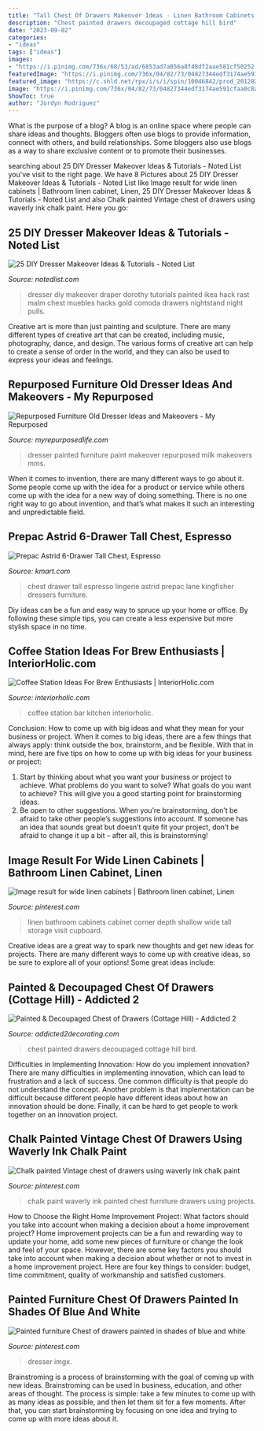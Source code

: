 ```yaml
---
title: "Tall Chest Of Drawers Makeover Ideas - Linen Bathroom Cabinets Cabinet Corner Depth Shallow Wide Tall Storage Visit Cupboard"
description: "Chest painted drawers decoupaged cottage hill bird"
date: "2023-09-02"
categories:
- "ideas"
tags: ["ideas"]
images:
- "https://i.pinimg.com/736x/68/53/ad/6853ad7a056a8f48df2aae581cf50252.jpg"
featuredImage: "https://i.pinimg.com/736x/04/82/73/04827344edf3174ae591cfaa0c8a9dd2.jpg"
featured_image: "https://c.shld.net/rpx/i/s/i/spin/10046842/prod_2012824412??hei=64&amp;wid=64&amp;qlt=50"
image: "https://i.pinimg.com/736x/04/82/73/04827344edf3174ae591cfaa0c8a9dd2.jpg"
ShowToc: true
author: "Jordyn Rodriguez"
---
```



What is the purpose of a blog?
A blog is an online space where people can share ideas and thoughts. Bloggers often use blogs to provide information, connect with others, and build relationships. Some bloggers also use blogs as a way to share exclusive content or to promote their businesses.

	

		
searching about 25 DIY Dresser Makeover Ideas &amp; Tutorials - Noted List you've visit to the right page. We have 8 Pictures about 25 DIY Dresser Makeover Ideas &amp; Tutorials - Noted List like Image result for wide linen cabinets | Bathroom linen cabinet, Linen, 25 DIY Dresser Makeover Ideas &amp; Tutorials - Noted List and also Chalk painted Vintage chest of drawers using waverly ink chalk paint. Here you go:
		
    
## 25 DIY Dresser Makeover Ideas &amp; Tutorials - Noted List

<img loading=lazy src="http://notedlist.com/wp-content/uploads/2015/08/diy-dresser-makeovers/4-diy-dresser-makeover-ideas-tutorials.jpg" onerror="this.onerror=null;this.src='https://tse2.mm.bing.net/th?id=OIP.61YoaAcpT3nOrdvy1E1NBAHaLZ&amp;pid=15.1';" alt="25 DIY Dresser Makeover Ideas &amp; Tutorials - Noted List">

_Source: notedlist.com_

>dresser diy makeover draper dorothy tutorials painted ikea hack rast malm chest muebles hacks gold comoda drawers nightstand night pulls. 

	

Creative art is more than just painting and sculpture. There are many different types of creative art that can be created, including music, photography, dance, and design. The various forms of creative art can help to create a sense of order in the world, and they can also be used to express your ideas and feelings.

    
## Repurposed Furniture Old Dresser Ideas And Makeovers - My Repurposed

<img loading=lazy src="https://www.myrepurposedlife.com/wp-content/uploads/2017/08/Painted-Vintage-Dresser.jpg" onerror="this.onerror=null;this.src='https://tse4.mm.bing.net/th?id=OIP.CPp_ABX022MF7ktLuPYD0wHaKW&amp;pid=15.1';" alt="Repurposed Furniture Old Dresser Ideas and Makeovers - My Repurposed">

_Source: myrepurposedlife.com_

>dresser painted furniture paint makeover repurposed milk makeovers mms. 

	

When it comes to invention, there are many different ways to go about it. Some people come up with the idea for a product or service while others come up with the idea for a new way of doing something. There is no one right way to go about invention, and that’s what makes it such an interesting and unpredictable field.

    
## Prepac Astrid 6-Drawer Tall Chest, Espresso

<img loading=lazy src="https://c.shld.net/rpx/i/s/i/spin/10046842/prod_2012824412??hei=64&amp;wid=64&amp;qlt=50" onerror="this.onerror=null;this.src='https://tse1.mm.bing.net/th?id=OIP.lAyUmBu0pbWrEcXLKNit4wHaHa&amp;pid=15.1';" alt="Prepac Astrid 6-Drawer Tall Chest, Espresso">

_Source: kmart.com_

>chest drawer tall espresso lingerie astrid prepac lane kingfisher dressers furniture. 

	

Diy ideas can be a fun and easy way to spruce up your home or office. By following these simple tips, you can create a less expensive but more stylish space in no time.

    
## Coffee Station Ideas For Brew Enthusiasts | InteriorHolic.com

<img loading=lazy src="https://www.interiorholic.com/photos/Kitchen-coffee-bar.jpg" onerror="this.onerror=null;this.src='https://tse2.mm.bing.net/th?id=OIP.Jmqr2fkOhX5rLf9mcK1wxgHaLH&amp;pid=15.1';" alt="Coffee Station Ideas For Brew Enthusiasts | InteriorHolic.com">

_Source: interiorholic.com_

>coffee station bar kitchen interiorholic. 

	

Conclusion: How to come up with big ideas and what they mean for your business or project.
When it comes to big ideas, there are a few things that always apply: think outside the box, brainstorm, and be flexible. With that in mind, here are five tips on how to come up with big ideas for your business or project: 
1. Start by thinking about what you want your business or project to achieve. What problems do you want to solve? What goals do you want to achieve? This will give you a good starting point for brainstorming ideas. 
2. Be open to other suggestions. When you’re brainstorming, don’t be afraid to take other people’s suggestions into account. If someone has an idea that sounds great but doesn’t quite fit your project, don’t be afraid to change it up a bit – after all, this is brainstorming! 

    
## Image Result For Wide Linen Cabinets | Bathroom Linen Cabinet, Linen

<img loading=lazy src="https://i.pinimg.com/736x/68/53/ad/6853ad7a056a8f48df2aae581cf50252.jpg" onerror="this.onerror=null;this.src='https://tse4.mm.bing.net/th?id=OIP.YeKV6NyQSfjDz9esWYMkpAHaLO&amp;pid=15.1';" alt="Image result for wide linen cabinets | Bathroom linen cabinet, Linen">

_Source: pinterest.com_

>linen bathroom cabinets cabinet corner depth shallow wide tall storage visit cupboard. 

	

Creative ideas are a great way to spark new thoughts and get new ideas for projects. There are many different ways to come up with creative ideas, so be sure to explore all of your options! Some great ideas include:

    
## Painted &amp; Decoupaged Chest Of Drawers (Cottage Hill) - Addicted 2

<img loading=lazy src="http://2.bp.blogspot.com/-K8ZB0pRduy4/TWE2bULdIjI/AAAAAAAAHxU/3lZE2qShf2c/s1600/painted+decoupaged+chest+of+drawers.jpg" onerror="this.onerror=null;this.src='https://tse1.mm.bing.net/th?id=OIP.WwN3wVmvuJwy3W44KjG8DwAAAA&amp;pid=15.1';" alt="Painted &amp; Decoupaged Chest of Drawers (Cottage Hill) - Addicted 2">

_Source: addicted2decorating.com_

>chest painted drawers decoupaged cottage hill bird. 

	

Difficulties in Implementing Innovation: How do you implement innovation?
There are many difficulties in implementing innovation, which can lead to frustration and a lack of success. One common difficulty is that people do not understand the concept. Another problem is that implementation can be difficult because different people have different ideas about how an innovation should be done. Finally, it can be hard to get people to work together on an innovation project.

    
## Chalk Painted Vintage Chest Of Drawers Using Waverly Ink Chalk Paint

<img loading=lazy src="https://i.pinimg.com/736x/27/5d/a9/275da92bd6bc006f00b66661b4d68f94.jpg" onerror="this.onerror=null;this.src='https://tse1.mm.bing.net/th?id=OIP.PgHwRzDTLRtJIroJsboG_QHaJ3&amp;pid=15.1';" alt="Chalk painted Vintage chest of drawers using waverly ink chalk paint">

_Source: pinterest.com_

>chalk paint waverly ink painted chest furniture drawers using projects. 

	

How to Choose the Right Home Improvement Project: What factors should you take into account when making a decision about a home improvement project?
Home improvement projects can be a fun and rewarding way to update your home, add some new pieces of furniture or change the look and feel of your space. However, there are some key factors you should take into account when making a decision about whether or not to invest in a home improvement project. Here are four key things to consider: budget, time commitment, quality of workmanship and satisfied customers.

    
## Painted Furniture Chest Of Drawers Painted In Shades Of Blue And White

<img loading=lazy src="https://i.pinimg.com/736x/04/82/73/04827344edf3174ae591cfaa0c8a9dd2.jpg" onerror="this.onerror=null;this.src='https://tse4.mm.bing.net/th?id=OIP.Rq7Ci_VtQShWjX5grfpXVgHaLE&amp;pid=15.1';" alt="Painted furniture Chest of drawers painted in shades of blue and white">

_Source: pinterest.com_

>dresser imgx. 

	

Brainstroming is a process of brainstorming with the goal of coming up with new ideas. Brainstroming can be used in business, education, and other areas of thought. The process is simple: take a few minutes to come up with as many ideas as possible, and then let them sit for a few moments. After that, you can start brainstorming by focusing on one idea and trying to come up with more ideas about it.

